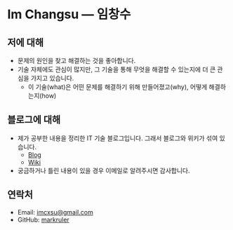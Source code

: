 # Im Changsu — 임창수

## 저에 대해

- 문제의 원인을 찾고 해결하는 것을 좋아합니다.
- 기술 자체에도 관심이 많지만, 그 기술을 통해 무엇을 해결할 수 있는지에 더 큰 관심을 가지고 있습니다.
  - 이 기술(what)은 어떤 문제를 해결하기 위해 만들어졌고(why), 어떻게 해결하는지(how)

## 블로그에 대해

- 제가 공부한 내용을 정리한 IT 기술 블로그입니다. 그래서 블로그와 위키가 섞여 있습니다.
  - [Blog](http://localhost:1313/categories/blog/)
  - [Wiki](http://localhost:1313/categories/wiki/)
- 궁금하거나 틀린 내용이 있을 경우 이메일로 알려주시면 감사합니다.

## 연락처

- Email: imcxsu@gmail.com
- GitHub: [markruler](https://github.com/markruler)
